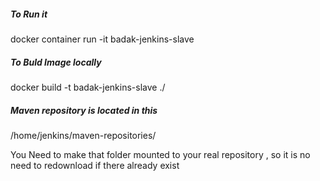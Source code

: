 ##### To Run it
docker container run -it badak-jenkins-slave
##### To Buld Image locally
docker build -t badak-jenkins-slave ./

##### Maven repository is located in this 
/home/jenkins/maven-repositories/

You Need to make that folder mounted to your real repository , so it is no need to redownload if there already exist
